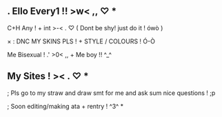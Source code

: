 ## . Ello Every1 !! >w< ,, ♡ *

C+H Any ! + int >-< . ♡ ( Dont be shy! just do it ! ówò )

× : DNC MY SKINS PLS ! + STYLE / COLOURS ! Ó-Ò

Me Bisexual ! .' >0< ,, + Me boy !! ^_^

## My Sites ! >< . ♡ *

; Pls go to my straw and draw smt for me and ask sum nice questions ! ;p

; Soon editing/making ata + rentry ! ^3^ *
